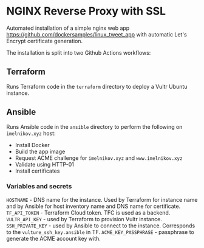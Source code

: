 # NGINX Reverse Proxy with SSL

Automated installation of a simple nginx web app https://github.com/dockersamples/linux_tweet_app with automatic Let's Encrypt certificate generation.

The installation is split into two Github Actions workflows:

## Terraform

Runs Terraform code in the `terraform` directory to deploy a Vultr Ubuntu instance.

## Ansible

Runs Ansible code in the `ansible` directory to perform the following on `imelnikov.xyz` host:
- Install Docker
- Build the app image
- Request ACME challenge for `imelnikov.xyz` and `www.imelnikov.xyz`
- Validate using HTTP-01
- Install certificates

### Variables and secrets

`HOSTNAME` - DNS name for the instance. Used by Terraform for instance name and by Ansible for host inventory name and DNS name for certificate.
`TF_API_TOKEN` - Terraform Cloud token. TFC is used as a backend.
`VULTR_API_KEY` - used by Terraform to provision Vultr instance.
`SSH_PRIVATE_KEY` - used by Ansible to connect to the instance. Corresponds to the `vulture_ssh_key.ansible` in TF.
`ACME_KEY_PASSPHRASE` - passphrase to generate the ACME account key with.
